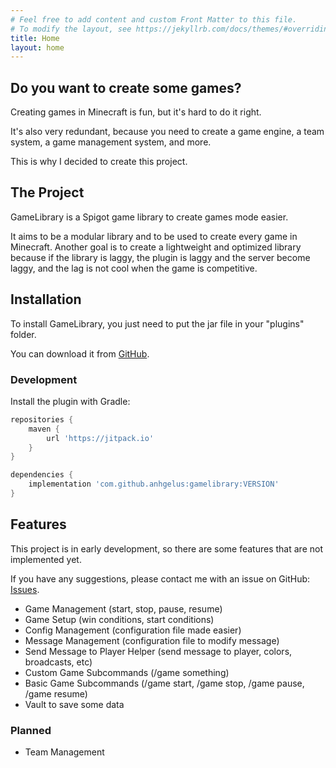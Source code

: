 ```yaml
---
# Feel free to add content and custom Front Matter to this file.
# To modify the layout, see https://jekyllrb.com/docs/themes/#overriding-theme-defaults
title: Home
layout: home
---
```

## Do you want to create some games?
Creating games in Minecraft is fun, but it's hard to do it right.

It's also very redundant, because you need to create a game engine, a team system, a game management system, and more.

This is why I decided to create this project.

## The Project

GameLibrary is a Spigot game library to create games mode easier.

It aims to be a modular library and to be used to create every game in Minecraft. Another goal is to create a lightweight
and optimized library because if the library is laggy, the plugin is laggy and the server become laggy, and the lag is 
not cool when the game is competitive.

## Installation
To install GameLibrary, you just need to put the jar file in your "plugins" folder.

You can download it from [GitHub](https://github.com/anhgelus/gamelibrary/releases/latest).

### Development
Install the plugin with Gradle:

```gradle
repositories {
    maven {
        url 'https://jitpack.io'
    }
}
```

```gradle
dependencies {
    implementation 'com.github.anhgelus:gamelibrary:VERSION'
}
```

## Features

This project is in early development, so there are some features that are not implemented yet.

If you have any suggestions, please contact me with an issue on GitHub: [Issues](https://github.com/anhgelus/gamelibrary/issues).

- Game Management (start, stop, pause, resume)
- Game Setup (win conditions, start conditions)
- Config Management (configuration file made easier)
- Message Management (configuration file to modify message)
- Send Message to Player Helper (send message to player, colors, broadcasts, etc)
- Custom Game Subcommands (/game something)
- Basic Game Subcommands (/game start, /game stop, /game pause, /game resume)
- Vault to save some data

### Planned

- Team Management
